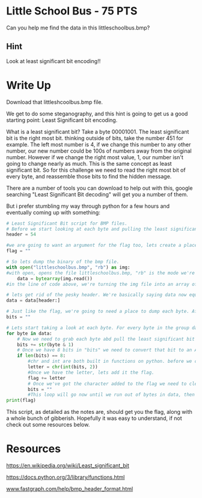 # Little School Bus - 75 PTS
Can you help me find the data in this littleschoolbus.bmp?

## Hint
Look at least significant bit encoding!!

# Write Up
Download that littleshcoolbus.bmp file.

We get to do some steganography, and this hint is going to get us a good starting point: Least Significant bit encoding.

What is a least significant bit? Take a byte 00001001. The least significant bit is the right most bit. thinking outside of bits, take the number 451 for example. The left most number is 4, if we change this number to any other number, our new number could be 100s of numbers away from the original number. However if we change the right most value, 1, our number isn't going to change nearly as much. This is the same concept as least significant bit. So for this challenge we need to read the right most bit of every byte, and reassemble those bits to find the hidden message.

There are a number of tools you can download to help out with this, google searching "Least Significant Bit decoding" will get you a number of them. 

But i prefer stumbling my way through python for a few hours and eventually coming up with something:

```python
# Least Significant Bit script for BMP files.
# Before we start looking at each byte and pulling the least significant bit, we need to ignore the header. To understand a BMP header format take a look at www.fastgraph.com/help/bmp_header_format.html. Based on the information here, the header is 54 bytes.
header = 54

#we are going to want an argument for the flag too, lets create a place to put the flag.
flag = ""

# So lets dump the binary of the bmp file.
with open("littleschoolbus.bmp", "rb") as img:
#with open, opens the file littleschoolbus.bmp, "rb" is the mode we're opening it in, this mode is r-reading b-binary. When we use 'as' we can refer to this string in the rest of the script simply as "img"
	data = bytearray(img.read())
#in the line of code above, we're turning the img file into an array of bytes. bytearray is a function built into python, see the resources below for more information. read() turns the image into a string, instead of a series of numbers, if we dont turn it into a string we might have some problems.

# lets get rid of the pesky header. We're basically saying data now equals data[54] so the next use of data will start at the 55th byte.
data = data[header:]

# Just like the flag, we're going to need a place to dump each byte. After each byte we'll replace this with the next byte.
bits = ""

# Lets start taking a look at each byte. For every byte in the group data we're going to need to pull the last bit. So lets start createing a loop.
for byte in data:
	# Now we need to grab each byte abd pull the least significant bit from each byte and add it to our bis, thats accomplished with the "+=" we want the byte to be read as a string. byte & 1 grabs the last bit of the byte.
	bits += str(byte & 1)
	# Once we have 8 bits in "bits" we need to convert that bit to an ASCII character that we can read. We have to do this before moving onto the next byte, so the subset code will be ignored until bit has 8 bits in it. (if length of bits is 8, do the subest)
	if len(bits) == 8:
		#chr and int are both built in functions on python. before we can turn the 8 bits into a character we need to turn the bits back into a sequence of numbers. Int will do this, so we int the bits, and we do that in base 2, thats going to give us the decimal of the binary. Remember the HASH 101 challenge? Lets say for example that our bits is 11000001. Doing int at base 2 is going to convert that to decimal. decimal of 11000001 is 97. Now chr is a built in python function that can turn that decimal into hex, 97 to hex is 61, chr also turns that hex into a ascii, so 61 in hex is actually the letter 'a' in ASCII, we're doing all that below to get a letter.
		letter = chr(int(bits, 2))
		#Once we have the letter, lets add it the flag.
		flag += letter
		# Once we've got the character added to the flag we need to clear out bits so 8 more bits can be added to it.
		bits = ""
		#This loop will go now until we run out of bytes in data, then it will end so we can print everything we've added to the flag variable:
print(flag)
```

This script, as detailed as the notes are, should get you the flag, along with a whole bunch of gibberish. Hopefully it was easy to understand, if not check out some resources below.

# Resources
https://en.wikipedia.org/wiki/Least_significant_bit

https://docs.python.org/3/library/functions.html

www.fastgraph.com/help/bmp_header_format.html
